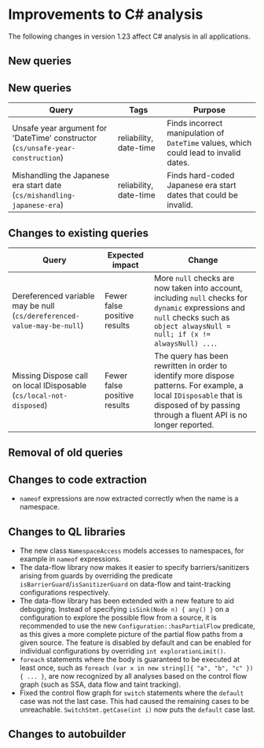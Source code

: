 # Improvements to C# analysis

The following changes in version 1.23 affect C# analysis in all applications.

## New queries

## New queries

| **Query**                   | **Tags**  | **Purpose**                                                        |
|-----------------------------|-----------|--------------------------------------------------------------------|
| Unsafe year argument for 'DateTime' constructor (`cs/unsafe-year-construction`) | reliability, date-time | Finds incorrect manipulation of `DateTime` values, which could lead to invalid dates. |
| Mishandling the Japanese era start date (`cs/mishandling-japanese-era`) | reliability, date-time | Finds hard-coded Japanese era start dates that could be invalid. |

## Changes to existing queries

| **Query**                    | **Expected impact**    | **Change**                        |
|------------------------------|------------------------|-----------------------------------|
| Dereferenced variable may be null (`cs/dereferenced-value-may-be-null`) | Fewer false positive results | More `null` checks are now taken into account, including `null` checks for `dynamic` expressions and `null` checks such as `object alwaysNull = null; if (x != alwaysNull) ...`. |
| Missing Dispose call on local IDisposable (`cs/local-not-disposed`) | Fewer false positive results | The query has been rewritten in order to identify more dispose patterns. For example, a local `IDisposable` that is disposed of by passing through a fluent API is no longer reported. |

## Removal of old queries

## Changes to code extraction

* `nameof` expressions are now extracted correctly when the name is a namespace.

## Changes to QL libraries

* The new class `NamespaceAccess` models accesses to namespaces, for example in `nameof` expressions.
* The data-flow library now makes it easier to specify barriers/sanitizers
  arising from guards by overriding the predicate
  `isBarrierGuard`/`isSanitizerGuard` on data-flow and taint-tracking
  configurations respectively.
* The data-flow library has been extended with a new feature to aid debugging.
  Instead of specifying `isSink(Node n) { any() }` on a configuration to
  explore the possible flow from a source, it is recommended to use the new
  `Configuration::hasPartialFlow` predicate, as this gives a more complete
  picture of the partial flow paths from a given source. The feature is
  disabled by default and can be enabled for individual configurations by
  overriding `int explorationLimit()`.
* `foreach` statements where the body is guaranteed to be executed at least once, such as `foreach (var x in new string[]{ "a", "b", "c" }) { ... }`, are now recognized by all analyses based on the control flow graph (such as SSA, data flow and taint tracking).
* Fixed the control flow graph for `switch` statements where the `default` case was not the last case. This had caused the remaining cases to be unreachable. `SwitchStmt.getCase(int i)` now puts the `default` case last.

## Changes to autobuilder

